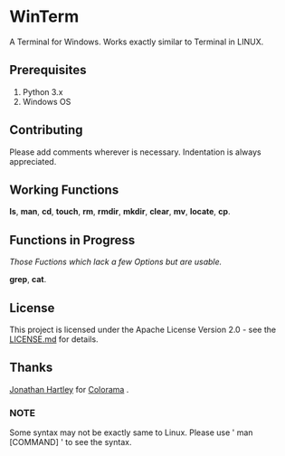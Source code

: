 # WinTerm

A Terminal for Windows. Works exactly similar to Terminal in LINUX.

## Prerequisites

1. Python 3.x
2. Windows OS

## Contributing

Please add comments wherever is necessary. Indentation is always appreciated.

## Working Functions

**ls**, **man**, **cd**, **touch**, **rm**, **rmdir**, **mkdir**, **clear**, **mv**, **locate**, **cp**.

## Functions in Progress

*Those Fuctions which lack a few Options but are usable.*

**grep**, **cat**.

## License

This project is licensed under the Apache License Version 2.0 - see the [LICENSE.md](LICENSE) for details.

## Thanks

[Jonathan Hartley](https://github.com/tartley) for [Colorama](https://github.com/tartley/colorama) .

### NOTE

Some syntax may not be exactly same to Linux. Please use ' man [COMMAND] ' to see the syntax.
